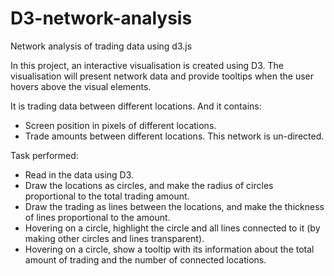 # D3-network-analysis
Network analysis of trading data using d3.js 

In this project, an interactive visualisation is created using D3. The visualisation will present network data and provide tooltips when the user hovers above the visual elements.

It is trading data between different locations. And it contains:

   * Screen position in pixels of different locations.
   * Trade amounts between different locations. This network is un-directed.

Task performed:

   * Read in the data using D3.
   * Draw the locations as circles, and make the radius of circles proportional to the total trading amount.
   * Draw the trading as lines between the locations, and make the thickness of lines proportional to the amount.
   * Hovering on a circle, highlight the circle and all lines connected to it (by making other circles and lines transparent).
   * Hovering on a circle, show a tooltip with its information about the total amount of trading and the number of connected locations.
